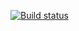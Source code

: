 [![Build status](https://ci.appveyor.com/api/projects/status/h34x7rk8432u1bbu?svg=true)](https://ci.appveyor.com/project/MarinaSuhareva/carat-5)
